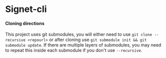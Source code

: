 # Signet-cli
#### Cloning directions
This project uses git submodules, you will either need to use `git clone --recursive <repourl>` or after cloning use
`git submodule init && git submodule update`. If there are multiple layers of submodules, you may need to repeat this
inside each submodule if you don't use `--recursive`.
